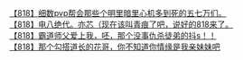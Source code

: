[【818】细数pvp帮会那些个明里暗里心机多到死的五七万们。](http://tieba.baidu.com/p/3086388784?see_lz=1&pn=)   
[【818】电八绝代。亦芯（现在该叫青痕了吧，说好的818来了。](http://tieba.baidu.com/p/3086542749?see_lz=1&pn=)   
[【818】霸道师父爱上我，呸，那个没事仇杀徒弟的抖s！！](http://tieba.baidu.com/p/3086570768?see_lz=1&pn=)   
[【818】那个勾搭道长的花哥，你不知道你情缘是我亲妹妹吧](http://tieba.baidu.com/p/3087294235?see_lz=1&pn=)   
